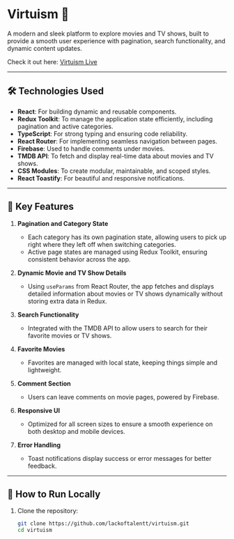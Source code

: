 # Virtuism 🎥  
A modern and sleek platform to explore movies and TV shows, built to provide a smooth user experience with pagination, search functionality, and dynamic content updates.  

Check it out here: [Virtuism Live](https://lackoftalentt.github.io/virtuism/)  

---

## 🛠️ Technologies Used  
- **React**: For building dynamic and reusable components.  
- **Redux Toolkit**: To manage the application state efficiently, including pagination and active categories.  
- **TypeScript**: For strong typing and ensuring code reliability.  
- **React Router**: For implementing seamless navigation between pages.  
- **Firebase**: Used to handle comments under movies.  
- **TMDB API**: To fetch and display real-time data about movies and TV shows.  
- **CSS Modules**: To create modular, maintainable, and scoped styles.  
- **React Toastify**: For beautiful and responsive notifications.  

---

## 🌟 Key Features  
1. **Pagination and Category State**  
   - Each category has its own pagination state, allowing users to pick up right where they left off when switching categories.  
   - Active page states are managed using Redux Toolkit, ensuring consistent behavior across the app.  

2. **Dynamic Movie and TV Show Details**  
   - Using `useParams` from React Router, the app fetches and displays detailed information about movies or TV shows dynamically without storing extra data in Redux.  

3. **Search Functionality**  
   - Integrated with the TMDB API to allow users to search for their favorite movies or TV shows.  

4. **Favorite Movies**  
   - Favorites are managed with local state, keeping things simple and lightweight.  

5. **Comment Section**  
   - Users can leave comments on movie pages, powered by Firebase.  

6. **Responsive UI**  
   - Optimized for all screen sizes to ensure a smooth experience on both desktop and mobile devices.  

7. **Error Handling**  
   - Toast notifications display success or error messages for better feedback.  

---

## 🚀 How to Run Locally  
1. Clone the repository:  
   ```bash
   git clone https://github.com/lackoftalentt/virtuism.git
   cd virtuism
